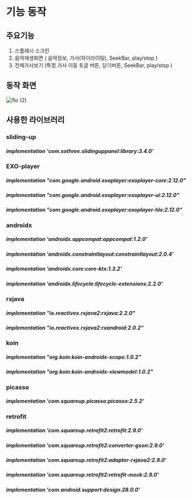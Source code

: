 # 기능 동작
## 주요기능
1. 스플래시 스크린
2. 음악재생화면 ( 음악정보, 가사(하이라이팅), SeekBar, play/stop )
3. 전체가사보기 (특정 가사 이동 토글 버튼, 닫기버튼, SeekBar, play/stop )

## 동작 화면
![flo (2)](https://user-images.githubusercontent.com/74610959/100705466-929c1b00-33ea-11eb-94b1-9bbc3f8aecab.gif)


## 사용한 라이브러리
### sliding-up
##### implementation 'com.sothree.slidinguppanel:library:3.4.0'

### EXO-player
##### implementation "com.google.android.exoplayer:exoplayer-core:2.12.0"
##### implementation "com.google.android.exoplayer:exoplayer-ui:2.12.0"
##### implementation "com.google.android.exoplayer:exoplayer-hls:2.12.0"

### androidx
##### implementation 'androidx.appcompat:appcompat:1.2.0'
##### implementation 'androidx.constraintlayout:constraintlayout:2.0.4'
##### implementation 'androidx.core:core-ktx:1.3.2'
##### implementation 'androidx.lifecycle:lifecycle-extensions:2.2.0'

### rxjava
##### implementation "io.reactivex.rxjava2:rxjava:2.2.0"
##### implementation "io.reactivex.rxjava2:rxandroid:2.0.2"

### koin
##### implementation "org.koin:koin-androidx-scope:1.0.2"
##### implementation "org.koin:koin-androidx-viewmodel:1.0.2"

### picasso
##### implementation 'com.squareup.picasso:picasso:2.5.2'

### retrofit
##### implementation 'com.squareup.retrofit2:retrofit:2.9.0'
##### implementation 'com.squareup.retrofit2:converter-gson:2.9.0'
##### implementation 'com.squareup.retrofit2:adapter-rxjava2:2.9.0'
##### implementation 'com.squareup.retrofit2:retrofit-mock:2.9.0'
##### implementation 'com.android.support:design:28.0.0'
